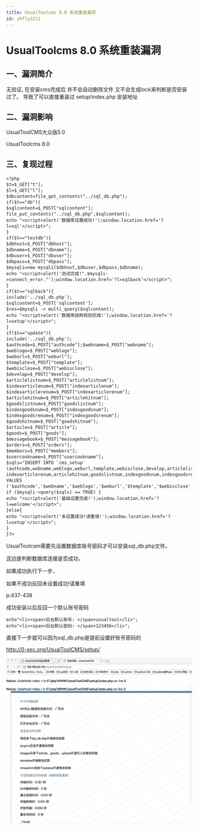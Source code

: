 ```yaml
---
title: UsualToolcms 8.0 系统重装漏洞
id: zhfly3211
---
```


# UsualToolcms 8.0 系统重装漏洞

## 一、漏洞简介

无验证, 在安装cms完成后 并不会自动删除文件 又不会生成lock来判断是否安装过了。 导致了可以直接重装过
setup/index.php 安装地址

## 二、漏洞影响

UsualToolCMS大众版5.0

UsualToolcms 8.0

## 三、复现过程

```
<?php
$t=$_GET["t"];
$l=$_GET["l"];
$dbcontent=file_get_contents("../sql_db.php");
if($t=="db"){
$sqlcontent=$_POST["sqlcontent"];
file_put_contents("../sql_db.php",$sqlcontent);
echo "<script>alert('数据库设置成功!');window.location.href='?l=sql'</script>";
}
if($t=="testdb"){
$dbhost=$_POST["dbhost"];
$dbname=$_POST["dbname"];
$dbuser=$_POST["dbuser"];
$dbpass=$_POST["dbpass"];
$mysqli=new mysqli($dbhost,$dbuser,$dbpass,$dbname);
echo "<script>alert('测试完成!".$mysqli->connect_error."');window.location.href='?l=sqlback'</script>";
}
if($t=="sqlback"){
include('../sql_db.php');
$sqlcontent=$_POST['sqlcontent'];
$res=$mysqli -> multi_query($sqlcontent);
echo "<script>alert('数据库结构规划完成!');window.location.href='?l=setup'</script>";
}
if($t=="update"){
include('../sql_db.php');
$authcode=$_POST["authcode"];$webname=$_POST["webname"];
$weblogo=$_POST["weblogo"];
$weburl=$_POST["weburl"];
$template=$_POST["template"];
$webisclose=$_POST["webisclose"];
$develop=$_POST["develop"];
$articlelistnum=$_POST["articlelistnum"];
$indexarticlenum=$_POST["indexarticlenum"];
$indexarticlerenum=$_POST["indexarticlerenum"];
$articlehitnum=$_POST["articlehitnum"];
$goodslistnum=$_POST["goodslistnum"];
$indexgoodsnum=$_POST["indexgoodsnum"];
$indexgoodsrenum=$_POST["indexgoodsrenum"];
$goodshitnum=$_POST["goodshitnum"];
$article=$_POST["article"];
$goods=$_POST["goods"];
$messagebook=$_POST["messagebook"];
$orders=$_POST["orders"];
$members=$_POST["members"];
$usercookname=$_POST["usercookname"];
$sqls="INSERT INTO `cms_setup` (authcode,webname,weblogo,weburl,template,webisclose,develop,articlelistnum,indexarticlenum, indexarticlerenum,articlehitnum,goodslistnum,indexgoodsnum,indexgoodsrenum,goodshitnum,article,goods,messagebook,orders,members,usercookname,installtime) VALUES ('$authcode','$webname','$weblogo','$weburl','$template','$webisclose','$develop','$articlelistnum','$indexarticlenum','$indexarticlerenum','$articlehitnum','$goodslistnum','$indexgoodsnum','$indexgoodsrenum','$goodshitnum','$article','$goods','$messagebook','$orders','$members','$usercookname',now())";
if ($mysqli->query($sqls) == TRUE) {
echo "<script>alert('基础设置完成!');window.location.href='?l=welcome'</script>";
}else{
echo "<script>alert('未设置成功!请重填!');window.location.href='?l=setup'</script>";
}
}?> 
```

UsualToolcsm需要先设置数据库账号密码才可以安装sql_db.php文件。

这边是判断数据库连接是否成功，

如果成功执行下一步，

如果不成功反回未设置成功!请重填

p:437-438

成功安装以后反回一个默认账号密码

```
echo"<li><span>后台默认账号: </span>usualtool</li>";
echo"<li><span>后台默认密码: </span>123456</li>"; 
```

直接下一步就可以因为sql_db.php是提前设置好账号密码的

http://0-sec.org/UsualToolCMS/setup/

![image](../img/b245e514e4cd21e291f485e2ceaae901.png)